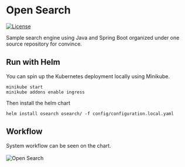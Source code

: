 # Open Search 

[![License](https://img.shields.io/badge/License-Apache%202.0-blue.svg)](https://opensource.org/licenses/Apache-2.0)

Sample search engine using Java and Spring Boot organized
under one source repository for convince.

## Run with Helm
You can spin up the Kubernetes deployment locally using Minikube.

```
minikube start
minikube addons enable ingress
```

Then install the helm chart
```
helm install osearch osearch/ -f config/configuration.local.yaml 
```

## Workflow

System workflow can be seen on the chart.
<br><br>
![Open Search](https://github.com/atolpeko/osearch/assets/83589564/c9e6d3f3-621d-4d89-8a69-7f119ec7eedf)

